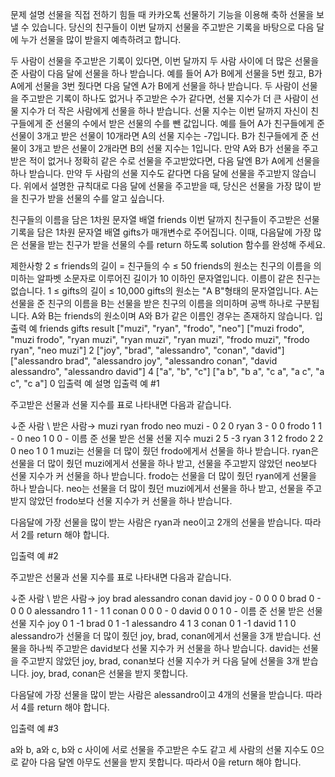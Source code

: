 문제 설명
선물을 직접 전하기 힘들 때 카카오톡 선물하기 기능을 이용해 축하 선물을 보낼 수 있습니다. 당신의 친구들이 이번 달까지 선물을 주고받은 기록을 바탕으로 다음 달에 누가 선물을 많이 받을지 예측하려고 합니다.

두 사람이 선물을 주고받은 기록이 있다면, 이번 달까지 두 사람 사이에 더 많은 선물을 준 사람이 다음 달에 선물을 하나 받습니다.
예를 들어 A가 B에게 선물을 5번 줬고, B가 A에게 선물을 3번 줬다면 다음 달엔 A가 B에게 선물을 하나 받습니다.
두 사람이 선물을 주고받은 기록이 하나도 없거나 주고받은 수가 같다면, 선물 지수가 더 큰 사람이 선물 지수가 더 작은 사람에게 선물을 하나 받습니다.
선물 지수는 이번 달까지 자신이 친구들에게 준 선물의 수에서 받은 선물의 수를 뺀 값입니다.
예를 들어 A가 친구들에게 준 선물이 3개고 받은 선물이 10개라면 A의 선물 지수는 -7입니다. B가 친구들에게 준 선물이 3개고 받은 선물이 2개라면 B의 선물 지수는 1입니다. 만약 A와 B가 선물을 주고받은 적이 없거나 정확히 같은 수로 선물을 주고받았다면, 다음 달엔 B가 A에게 선물을 하나 받습니다.
만약 두 사람의 선물 지수도 같다면 다음 달에 선물을 주고받지 않습니다.
위에서 설명한 규칙대로 다음 달에 선물을 주고받을 때, 당신은 선물을 가장 많이 받을 친구가 받을 선물의 수를 알고 싶습니다.

친구들의 이름을 담은 1차원 문자열 배열 friends 이번 달까지 친구들이 주고받은 선물 기록을 담은 1차원 문자열 배열 gifts가 매개변수로 주어집니다. 이때, 다음달에 가장 많은 선물을 받는 친구가 받을 선물의 수를 return 하도록 solution 함수를 완성해 주세요.

제한사항
2 ≤ friends의 길이 = 친구들의 수 ≤ 50
friends의 원소는 친구의 이름을 의미하는 알파벳 소문자로 이루어진 길이가 10 이하인 문자열입니다.
이름이 같은 친구는 없습니다.
1 ≤ gifts의 길이 ≤ 10,000
gifts의 원소는 "A B"형태의 문자열입니다. A는 선물을 준 친구의 이름을 B는 선물을 받은 친구의 이름을 의미하며 공백 하나로 구분됩니다.
A와 B는 friends의 원소이며 A와 B가 같은 이름인 경우는 존재하지 않습니다.
입출력 예
friends	gifts	result
["muzi", "ryan", "frodo", "neo"]	["muzi frodo", "muzi frodo", "ryan muzi", "ryan muzi", "ryan muzi", "frodo muzi", "frodo ryan", "neo muzi"]	2
["joy", "brad", "alessandro", "conan", "david"]	["alessandro brad", "alessandro joy", "alessandro conan", "david alessandro", "alessandro david"]	4
["a", "b", "c"]	["a b", "b a", "c a", "a c", "a c", "c a"]	0
입출력 예 설명
입출력 예 #1

주고받은 선물과 선물 지수를 표로 나타내면 다음과 같습니다.

↓준 사람 \ 받은 사람→	muzi	ryan	frodo	neo
muzi	-	0	2	0
ryan	3	-	0	0
frodo	1	1	-	0
neo	1	0	0	-
이름	준 선물	받은 선물	선물 지수
muzi	2	5	-3
ryan	3	1	2
frodo	2	2	0
neo	1	0	1
muzi는 선물을 더 많이 줬던 frodo에게서 선물을 하나 받습니다.
ryan은 선물을 더 많이 줬던 muzi에게서 선물을 하나 받고, 선물을 주고받지 않았던 neo보다 선물 지수가 커 선물을 하나 받습니다.
frodo는 선물을 더 많이 줬던 ryan에게 선물을 하나 받습니다.
neo는 선물을 더 많이 줬던 muzi에게서 선물을 하나 받고, 선물을 주고받지 않았던 frodo보다 선물 지수가 커 선물을 하나 받습니다.

다음달에 가장 선물을 많이 받는 사람은 ryan과 neo이고 2개의 선물을 받습니다. 따라서 2를 return 해야 합니다.

입출력 예 #2

주고받은 선물과 선물 지수를 표로 나타내면 다음과 같습니다.

↓준 사람 \ 받은 사람→	joy	brad	alessandro	conan	david
joy	-	0	0	0	0
brad	0	-	0	0	0
alessandro	1	1	-	1	1
conan	0	0	0	-	0
david	0	0	1	0	-
이름	준 선물	받은 선물	선물 지수
joy	0	1	-1
brad	0	1	-1
alessandro	4	1	3
conan	0	1	-1
david	1	1	0
alessandro가 선물을 더 많이 줬던 joy, brad, conan에게서 선물을 3개 받습니다. 선물을 하나씩 주고받은 david보다 선물 지수가 커 선물을 하나 받습니다.
david는 선물을 주고받지 않았던 joy, brad, conan보다 선물 지수가 커 다음 달에 선물을 3개 받습니다.
joy, brad, conan은 선물을 받지 못합니다.

다음달에 가장 선물을 많이 받는 사람은 alessandro이고 4개의 선물을 받습니다. 따라서 4를 return 해야 합니다.

입출력 예 #3

a와 b, a와 c, b와 c 사이에 서로 선물을 주고받은 수도 같고 세 사람의 선물 지수도 0으로 같아 다음 달엔 아무도 선물을 받지 못합니다. 따라서 0을 return 해야 합니다.
